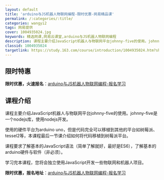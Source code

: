 ```yaml
---
layout: default
title: 'arduino与JS机器人物联网编程-限时优惠-网易精品课'
permalink: /:categories/:title/
categories: wangyi2
tags: 网易提供
cover: 1004935024.jpg
keywords: 精选网课,网易云课堂,arduino与JS机器人物联网编程
description: 课程主要介绍JavaScript机器人与物联网平台johnny-five的使用。johnny-five是一个nodejs
classid: 1004935024
targetlink: https://study.163.com/course/introduction/1004935024.htm?share=1&shareId=1025206652&utm_campaign=share&utm_medium=iphoneShare&utm_source=&utm_u=1025206652
---
```


## 限时特惠

**限时优惠，火速报名**：[arduino与JS机器人物联网编程-报名学习](https://study.163.com/course/introduction/1004935024.htm?share=1&shareId=1025206652&utm_campaign=share&utm_medium=iphoneShare&utm_source=&utm_u=1025206652)

## 课程介绍

课程主要介绍JavaScript机器人与物联网平台johnny-five的使用。johnny-five是一个nodejs库，使用nodejs开发。

使用的硬件平台为arduino uno，但是代码完全可以移植到其他的平台如树莓派、tessel2等，本课程最后一节课介绍如何将代码移植到树莓派平台。

课程要求了解基本的JavaScript语法（简单了解就好，最好是ES6），了解基本的arduino硬件与软件（非必须）。

学习完本课程，您将会独立使用JavaScript开发一些物联网和机器人项目。

**限时优惠，报名地址**：[arduino与JS机器人物联网编程-报名学习](https://study.163.com/course/introduction/1004935024.htm?share=1&shareId=1025206652&utm_campaign=share&utm_medium=iphoneShare&utm_source=&utm_u=1025206652)

